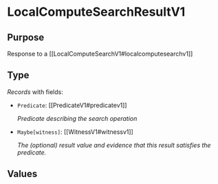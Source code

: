 # LocalComputeSearchResultV1

## Purpose

<!-- --8<-- [start:purpose] -->
Response to a [[LocalComputeSearchV1#localcomputesearchv1]]
<!-- --8<-- [end:purpose] -->

## Type

<!-- --8<-- [start:type] -->
<div class="type" markdown>

*Records* with fields:
- `Predicate`: [[PredicateV1#predicatev1]]

  *Predicate describing the search operation*

- `Maybe[witness]`: [[WitnessV1#witnessv1]]

  *The (optional) result value and evidence that this result satisfies the predicate.*

</div>
<!-- --8<-- [end:type] -->

## Values

